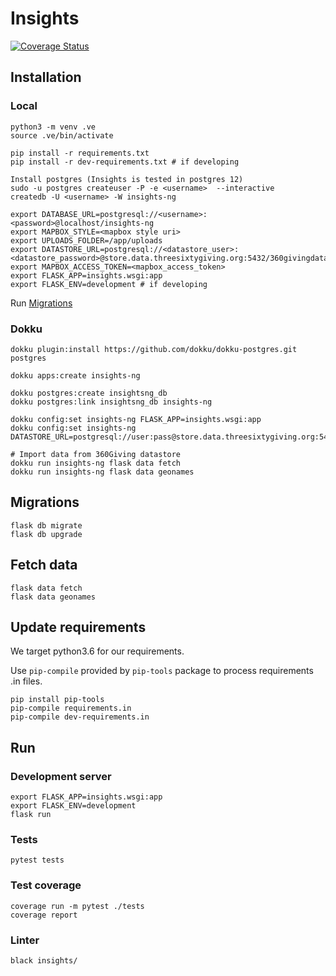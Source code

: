 Insights
========

[![Coverage Status](https://coveralls.io/repos/github/ThreeSixtyGiving/insights-ng/badge.svg)](https://coveralls.io/github/ThreeSixtyGiving/insights-ng)

## Installation

### Local

```
python3 -m venv .ve
source .ve/bin/activate

pip install -r requirements.txt
pip install -r dev-requirements.txt # if developing

Install postgres (Insights is tested in postgres 12)
sudo -u postgres createuser -P -e <username>  --interactive
createdb -U <username> -W insights-ng

export DATABASE_URL=postgresql://<username>:<password>@localhost/insights-ng
export MAPBOX_STYLE=<mapbox style uri>
export UPLOADS_FOLDER=/app/uploads
export DATASTORE_URL=postgresql://<datastore_user>:<datastore_password>@store.data.threesixtygiving.org:5432/360givingdatastore
export MAPBOX_ACCESS_TOKEN=<mapbox_access_token>
export FLASK_APP=insights.wsgi:app
export FLASK_ENV=development # if developing

```

Run [Migrations](#migrations)


### Dokku

```
dokku plugin:install https://github.com/dokku/dokku-postgres.git postgres

dokku apps:create insights-ng

dokku postgres:create insightsng_db
dokku postgres:link insightsng_db insights-ng

dokku config:set insights-ng FLASK_APP=insights.wsgi:app
dokku config:set insights-ng DATASTORE_URL=postgresql://user:pass@store.data.threesixtygiving.org:5432/360givingdatastore

# Import data from 360Giving datastore
dokku run insights-ng flask data fetch
dokku run insights-ng flask data geonames

```

## Migrations

```
flask db migrate
flask db upgrade
```

## Fetch data

```
flask data fetch
flask data geonames
```

## Update requirements

We target python3.6 for our requirements.

Use `pip-compile` provided by `pip-tools` package to process requirements .in files.

```
pip install pip-tools
pip-compile requirements.in 
pip-compile dev-requirements.in 
```

## Run

### Development server

```
export FLASK_APP=insights.wsgi:app
export FLASK_ENV=development
flask run
```

### Tests

```
pytest tests
```

### Test coverage

```
coverage run -m pytest ./tests
coverage report
```

### Linter

```
black insights/
```
